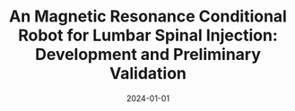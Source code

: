 ---
title: "An Magnetic Resonance Conditional Robot for Lumbar Spinal Injection: Development and Preliminary Validation"
collection: publications
category: manuscripts
permalink: /publication/2024_ijmr
excerpt: ''
date: 2024-01-01
venue: 'The International Journal of Medical Robotics and Computer Assisted Surgery'
paperurl: https://onlinelibrary.wiley.com/doi/10.1002/rcs.2618
citation: 'Liu, D., Li, G., Wang, S., Liu, Z., <b>Wang, Y.</b>, Connolly, L., Usevitch, D., Shen, G., Cleary, K., and Iordachita, I. (2024). &quot;An Magnetic Resonance Conditional Robot for Lumbar Spinal Injection: Development and Preliminary Validation.&quot; <i>The International Journal of Medical Robotics and Computer Assisted Surgery</i>.'
---